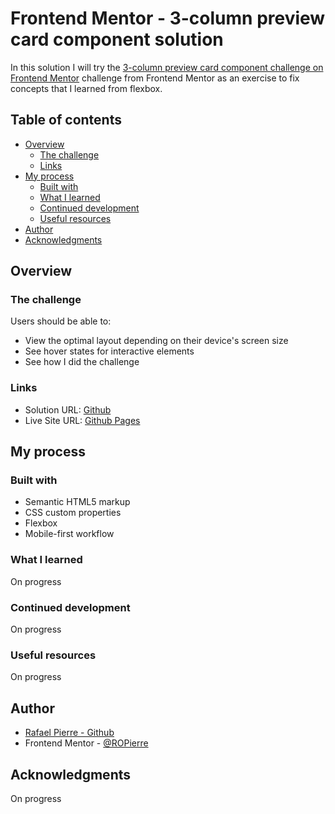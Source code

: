 # Frontend Mentor - 3-column preview card component solution

In this solution I will try the [3-column preview card component challenge on Frontend Mentor](https://www.frontendmentor.io/challenges/3column-preview-card-component-pH92eAR2-) challenge from Frontend Mentor as an exercise to fix concepts that I learned from flexbox. 

## Table of contents

- [Overview](#overview)
  - [The challenge](#the-challenge)
  - [Links](#links)
- [My process](#my-process)
  - [Built with](#built-with)
  - [What I learned](#what-i-learned)
  - [Continued development](#continued-development)
  - [Useful resources](#useful-resources)
- [Author](#author)
- [Acknowledgments](#acknowledgments)

## Overview

### The challenge

Users should be able to:

- View the optimal layout depending on their device's screen size
- See hover states for interactive elements
- See how I did the challenge

### Links

- Solution URL: [Github](https://github.com/ROPierre/Front-end_mentor_02)
- Live Site URL: [Github Pages](https://your-live-site-url.com)

## My process

### Built with

- Semantic HTML5 markup
- CSS custom properties
- Flexbox
- Mobile-first workflow

### What I learned

On progress

### Continued development

On progress

### Useful resources

On progress

## Author

- [Rafael Pierre - Github](https://github.com/ROPierre/)
- Frontend Mentor - [@ROPierre](https://www.frontendmentor.io/profile/ROPierre)

## Acknowledgments

On progress
